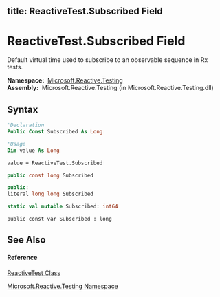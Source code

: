 title: ReactiveTest.Subscribed Field
---
# ReactiveTest.Subscribed Field

Default virtual time used to subscribe to an observable sequence in Rx tests.

**Namespace:**  [Microsoft.Reactive.Testing](Microsoft.Reactive.Testing\Microsoft.Reactive.Testing.md)  
**Assembly:**  Microsoft.Reactive.Testing (in Microsoft.Reactive.Testing.dll)

## Syntax

```vb
'Declaration
Public Const Subscribed As Long
```

```vb
'Usage
Dim value As Long

value = ReactiveTest.Subscribed
```

```csharp
public const long Subscribed
```

```c++
public:
literal long long Subscribed
```

```fsharp
static val mutable Subscribed: int64
```

```jscript
public const var Subscribed : long
```

## See Also

#### Reference

[ReactiveTest Class](ReactiveTest\ReactiveTest.md)

[Microsoft.Reactive.Testing Namespace](Microsoft.Reactive.Testing\Microsoft.Reactive.Testing.md)
